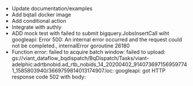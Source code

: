 - Update documentation/examples
- Add bqtail docker image
- Add conditional action
- Integrate with authly
- ADD mock test with failed to submit bigquery.JobsInsertCall wiht googleapi: Error 500: An internal error occurred and the request could not be completed., internalError goroutine 26180 
- Function error: failed to acquire batch window: failed to upload: gs://viant_dataflow_bqdispatch/BqDispatch/Tasks/viant-adelphic:adrtbnobid.ad_rtb_nobids_14_20200402_9140736971569597741_1585803940/3669759814013174907.loc: googleapi: got HTTP response code 502 with body:
